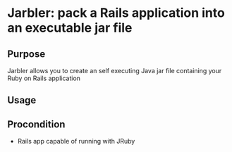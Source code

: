 # Jarbler: pack a Rails application into an executable jar file

## Purpose
Jarbler allows you to create an self executing Java jar file containing your Ruby on Rails application

## Usage

## Procondition
* Rails app capable of running with JRuby
